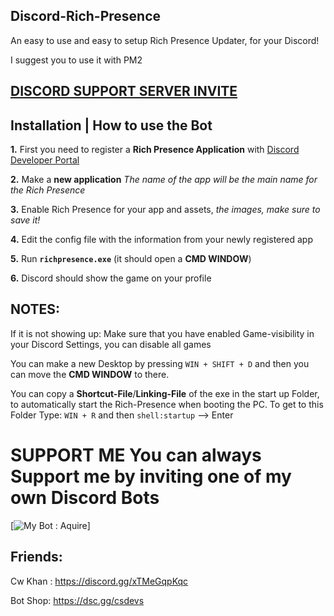 ## Discord-Rich-Presence





An easy to use and easy to setup Rich Presence Updater, for your Discord! 

I suggest you to use it with PM2

## [**DISCORD SUPPORT SERVER INVITE**](https://support.milrato.eu)

## Installation | How to use the Bot

 **1.** First you need to register a **Rich Presence Application** with [Discord Developer Portal](https://discord.com/developers)

 **2.** Make a **new application** *The name of the app will be the main name for the Rich Presence*
 
 **3.** Enable Rich Presence for your app and assets, *the images, make sure to save it!*
 
 **4.** Edit the config file with the information from your newly registered app

 **5.** Run **`richpresence.exe`** (it should open a **CMD WINDOW**)

 **6.** Discord should show the game on your profile

## **NOTES:**



If it is not showing up: Make sure that you have enabled Game-visibility in your Discord Settings, you can disable all games


You can make a new Desktop by pressing `WIN + SHIFT + D` and then you can move the **CMD WINDOW** to there.

You can copy a **Shortcut-File**/**Linking-File** of the exe in the start up Folder, to automatically start the Rich-Presence when booting the PC. To get to this Folder Type: `WIN + R` and then `shell:startup`  --> Enter

# SUPPORT ME You can always Support me by inviting one of my **own Discord Bots**

[![My Bot : Aquire](https://dsc.gg/aquirebot)]



## **Friends:**

Cw Khan : https://discord.gg/xTMeGqpKqc

Bot Shop: https://dsc.gg/csdevs
